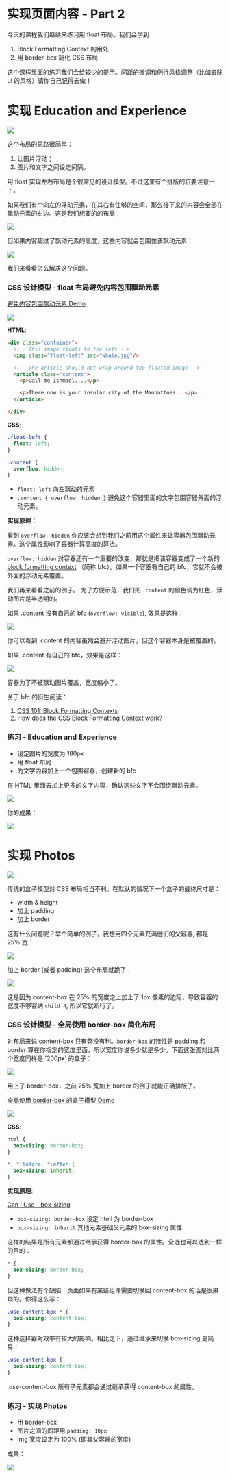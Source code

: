 # 实现页面内容 - Part 2

今天的课程我们继续来练习用 float 布局。我们会学到

1. Block Formatting Context 的用处
2. 用 border-box 简化 CSS 布局

这个课程里面的练习我们会给较少的提示。间距的微调和例行风格调整（比如去除 ul 的风格）请你自己记得去做！

# 实现 Education and Experience

![](experience-item.jpg)

这个布局的思路很简单：

1. 让图片浮动；
2. 图片和文字之间设定间隔。

用 float 实现左右布局是个很常见的设计模型。不过这里有个排版的坑要注意一下。

如果我们有个向左的浮动元素，在其右有住够的空间，那么接下来的内容会全部在飘动元素的右边。这是我们想要的的布局：

![](demo-float-no-wrap.jpg)

但如果内容超过了飘动元素的高度，这些内容就会包围住该飘动元素：

![](demo-float-wrap.jpg)

我们来看看怎么解决这个问题。

### CSS 设计模型 - float 布局避免内容包围飘动元素

[避免内容包围飘动元素 Demo](demo/block-formatting-context.html)

![](demo-float-new-bfc.jpg)

**HTML**:

```html
<div class="container">
  <!-- This image floats to the left -->
  <img class="float-left" src="whale.jpg"/>

  <!-- The article should not wrap around the floated image -->
  <article class="content">
    <p>Call me Ishmael....</p>

    <p>There now is your insular city of the Manhattoes...</p>
  </article>

</div>
```

**CSS**:

```css
.float-left {
  float: left;
}

.content {
  overflow: hidden;
}
```

+ `float: left` 向左飘动的元素
+ `.content { overflow: hidden }` 避免这个容器里面的文字包围容器外面的浮动元素。

**实现原理**：

看到 `overflow: hidden` 你应该会想到我们之前用这个属性来让容器包围飘动元素。这个属性影响了容器计算高度的算法。

`overflow: hidden` 对容器还有一个重要的改变，那就是把该容器变成了一个新的 [block formatting context](http://www.w3.org/TR/CSS21/visuren.html#block-formatting) （简称 bfc）。如果一个容器有自己的 bfc，它就不会被外面的浮动元素覆盖。

我们再来看看之前的例子。 为了方便示范，我们把 `.content` 的颜色调为红色，浮动图片是半透明的。

如果 .content 没有自己的 bfc (`overflow: visible`), 效果是这样：

![](float-not-bfc-overlap.jpg)

你可以看到 .content 的内容虽然会避开浮动图片，但这个容器本身是被覆盖的。

如果 .content 有自己的 bfc，效果是这样：

![](float-bfc-no-overlap.jpg)

容器为了不被飘动图片覆盖，宽度缩小了。

关于 bfc 的衍生阅读：

1. [CSS 101: Block Formatting Contexts](http://yuiblog.com/blog/2010/05/19/css-101-block-formatting-contexts/)
2. [How does the CSS Block Formatting Context work?](http://stackoverflow.com/a/6199172)


### 练习 - Education and Experience

+ 设定图片的宽度为 180px
+ 用 float 布局
+ 为文字内容加上一个包围容器，创建新的 bfc

在 HTML 里面去加上更多的文字内容，确认这些文字不会围绕飘动元素。

![](experience-wrap-around.jpg)

你的成果：

![](done-experience.jpg)

# 实现 Photos

![](done-photos.jpg)

传统的盒子模型对 CSS 布局相当不利。在默认的情况下一个盒子的最终尺寸是：

+ width & height
+ 加上 padding
+ 加上 border

这有什么问题呢？举个简单的例子，我想用四个元素充满他们的父容器, 都是 25% 宽：

![](content-box-layout-no-border.jpg)

加上 border (或者 padding) 这个布局就跪了：

![](content-box-layout-with-border.jpg)

这是因为 content-box 在 25% 的宽度之上加上了 1px 像素的边际，导致容器的宽度不够容纳 `child 4`, 所以它就断行了。

### CSS 设计模型 - 全局使用 border-box 简化布局

对布局来说 content-box 只有弊没有利。`border-box` 的特性是 padding 和 border 算在你指定的宽度里面，所以宽度你说多少就是多少。下面这张图对比两个宽度同样是 '200px' 的盒子：

![](content-vs-border-box.png)

用上了 border-box，之前 25% 宽加上 border 的例子就能正确排版了。

[全局使用 border-box 的盒子模型 Demo](demo/border-box-layout.html)

![](border-box-layout_html.jpg)

**CSS**:

```css
html {
  box-sizing: border-box;
}

*, *:before, *:after {
  box-sizing: inherit;
}
```

**实现原理**:

[Can I Use - box-sizing](http://caniuse.com/#search=box-sizing)

+ `box-sizing: border-box` 设定 html 为 border-box
+ `box-sizing: inherit` 其他元素基础父元素的 box-sizing 属性

这样的结果是所有元素都通过继承获得 border-box 的属性。全选也可以达到一样的目的：

```css
* {
  box-sizing: border-box;
}
```

但这种做法有个缺陷：页面如果有某些组件需要切换回 content-box 的话是很麻烦的。你得这么写：

```css
.use-content-box * {
  box-sizing: content-box;
}
```

这种选择器对效率有较大的影响。相比之下，通过继承来切换 box-sizing 更简易：

```css
.use-content-box {
  box-sizing: content-box;
}
```

.use-content-box 所有子元素都会通过继承获得 content-box 的属性。

### 练习 - 实现 Photos

+ 用 border-box
+ 图片之间的间距用 `padding: 10px`
+ img 宽度设定为 100% (即其父容器的宽度)

成果：

![](done-photos.jpg)

